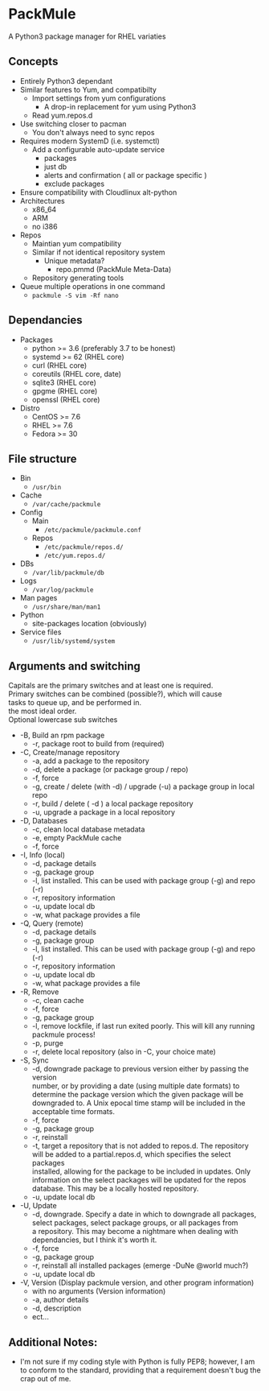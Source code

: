 # PackMule
A Python3 package manager for RHEL variaties

## Concepts
* Entirely Python3 dependant
* Similar features to Yum, and compatibilty
	* Import settings from yum configurations
		* A drop-in replacement for yum using Python3
	* Read yum.repos.d
* Use switching closer to pacman
	* You don't always need to sync repos
* Requires modern SystemD (i.e. systemctl)
	* Add a configurable auto-update service
		* packages
		* just db
		* alerts and confirmation ( all or package specific )
		* exclude packages
* Ensure compatibility with Cloudlinux alt-python
* Architectures
	* x86_64
	* ARM
	* no i386
* Repos
	* Maintian yum compatibility
	* Similar if not identical repository system
		* Unique metadata?
			* repo.pmmd (PackMule Meta-Data)
	* Repository generating tools
* Queue multiple operations in one command
	* ``packmule -S vim -Rf nano``


## Dependancies
* Packages
	* python >= 3.6 (preferably 3.7 to be honest)
	* systemd >= 62 (RHEL core)
	* curl	(RHEL core)
	* coreutils (RHEL core, date)
	* sqlite3 (RHEL core)
	* gpgme (RHEL core)
	* openssl (RHEL core)
* Distro
	* CentOS >= 7.6
	* RHEL >= 7.6
	* Fedora >= 30

## File structure
* Bin
	* ``/usr/bin``
* Cache
	* ``/var/cache/packmule``
* Config
	* Main
		* ``/etc/packmule/packmule.conf``
	* Repos
		* ``/etc/packmule/repos.d/``
		* ``/etc/yum.repos.d/``
* DBs
	* ``/var/lib/packmule/db``
* Logs
	* ``/var/log/packmule``
* Man pages
	* ``/usr/share/man/man1``
* Python
	* site-packages location (obviously)
* Service files
	* ``/usr/lib/systemd/system``	


## Arguments and switching

Capitals are the primary switches and at least one is required.\
Primary switches can be combined (possible?), which will cause\
tasks to queue up, and be performed in.\
the most ideal order.\
Optional lowercase sub switches

* -B,	Build an rpm package
	* -r,	package root to build from (required)
* -C,	Create/manage repository
	* -a,	add a package to the repository
	* -d,	delete a package (or package group / repo)
	* -f,	force
	* -g,	create / delete (with -d) / upgrade (-u) a package group in local repo
	* -r,	build / delete ( -d ) a local package repository
	* -u,	upgrade a package in a local repository
* -D,	Databases
	* -c,	clean local database metadata
	* -e,	empty PackMule cache
	* -f,	force
* -I,	Info	(local)
	* -d,	package details
	* -g,	package group
	* -l,	list installed.  This can be used with package group (-g) and repo (-r)
	* -r,	repository information
	* -u,	update local db
	* -w,	what package provides a file
* -Q,	Query	(remote)
	* -d,	package details
	* -g,	package group
	* -l,	list installed. This can be used with package group (-g) and repo (-r)
	* -r,	repository information
	* -u,	update local db
	* -w,	what package provides a file
* -R,	Remove
	* -c,	clean cache
	* -f,	force
	* -g,	package group
	* -l,	remove lockfile, if last run exited poorly.  This will kill any running packmule process!
	* -p,	purge
	* -r,	delete local repository (also in -C, your choice mate)
* -S,	Sync
	* -d,	downgrade package to previous version either by passing the version\
		number, or by providing a date (using multiple date formats) to\
		determine the package version which the given package will be\
		downgraded to.  A Unix epocal time stamp will be included in the\
		acceptable time formats.
	* -f,	force
	* -g,	package group
	* -r,	reinstall
	* -t,	target a repository that is not added to repos.d.  The repository\
		will be added to a partial.repos.d, which specifies the select packages\
		installed, allowing for the package to be included in updates.  Only\
		information on the select packages will be updated for the repos\
		database.  This may be a locally hosted repository.
	* -u,	update local db
* -U,	Update
	* -d,	downgrade.  Specify a date in which to downgrade all packages,\
		select packages, select package groups, or all packages from\
		a repository.  This may become a nightmare when dealing with\
		dependancies, but I think it's worth it.
	* -f,	force
	* -g,	package group
	* -r,	reinstall all installed packages (emerge -DuNe @world much?)
	* -u,	update local db
* -V,	Version (Display packmule version, and other program information)
	* with no arguments (Version information)
	* -a,	author details
	* -d,	description
	* ect...

## Additional Notes:
* I'm not sure if my coding style with Python is fully PEP8; however, I am to conform to the standard, providing that a requirement doesn't bug the crap out of me.

